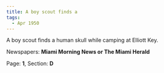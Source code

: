 ```yaml
---  
title: A boy scout finds a  
tags:  
  - Apr 1950  
---  
```

  
A boy scout finds a human skull while camping at Elliott Key.  
  
Newspapers: **Miami Morning News or The Miami Herald**  
  
Page: **1**, Section: **D** 

